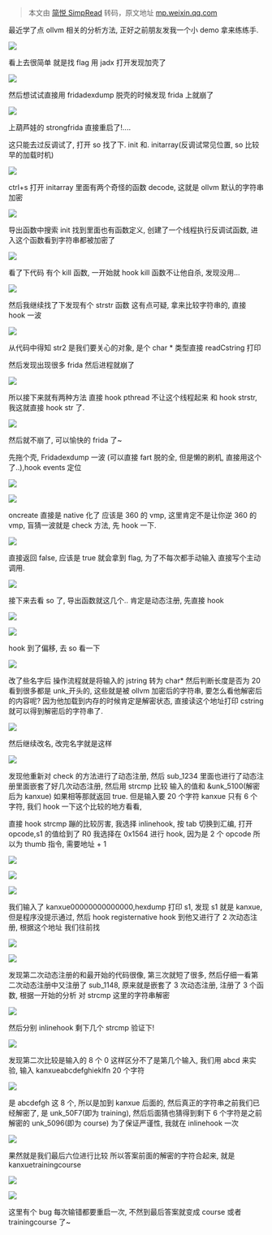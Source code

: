 > 本文由 [简悦 SimpRead](http://ksria.com/simpread/) 转码，原文地址 [mp.weixin.qq.com](https://mp.weixin.qq.com/s?__biz=MzUxMjE3Nzc3Mw==&mid=2247484051&idx=1&sn=967c66798db322e049a1548eb4af3131&chksm=f9692191ce1ea887861845a74f73b46ad24c32b91d5e337e46c14de0b8ac0b7a5bce5155d9fe&mpshare=1&scene=1&srcid=0302JrksiN3jOHoRNvUMAIWI&sharer_sharetime=1646204024692&sharer_shareid=56da189f782ce62249ab4f6494feca50&version=3.1.20.90367&platform=mac#rd)

最近学了点 ollvm 相关的分析方法, 正好之前朋友发我一个小 demo 拿来练练手.

![](https://mmbiz.qpic.cn/mmbiz_png/J7WeDiaX8bpQs6E5OK6eLtbgvvYxp95V5ibCiaXqPAKcsrib2lgxrAEqRdia2uVMFF8WY2obaW9cG0YdibnPam7gY1gA/640?wx_fmt=png)

看上去很简单 就是找 flag 用 jadx 打开发现加壳了

![](https://mmbiz.qpic.cn/mmbiz_png/J7WeDiaX8bpQs6E5OK6eLtbgvvYxp95V5ickQcQc8PWLakzy75BW2hYjqTibBHZPqLRibWkXb2LbYHfH4bwBYIibIXQ/640?wx_fmt=png)

然后想试试直接用 fridadexdump 脱壳的时候发现 frida 上就崩了

![](https://mmbiz.qpic.cn/mmbiz_png/J7WeDiaX8bpQs6E5OK6eLtbgvvYxp95V5DehcibeZ27XEcibnc7dd6D6MS6O2wrUapMl2MDPRnwGgSshWiaOl1kFoQ/640?wx_fmt=png)

上葫芦娃的 strongfrida 直接重启了!....

这只能去过反调试了, 打开 so 找了下. init 和. initarray(反调试常见位置, so 比较早的加载时机)

![](https://mmbiz.qpic.cn/mmbiz_png/J7WeDiaX8bpQs6E5OK6eLtbgvvYxp95V58lVHF7KIBcAFJVWBP3k9vpsvf0GtKjR3YaDujibnmLrD8JhOf2xeHWg/640?wx_fmt=png)

ctrl+s 打开 initarray 里面有两个奇怪的函数 decode, 这就是 ollvm 默认的字符串加密

![](https://mmbiz.qpic.cn/mmbiz_png/J7WeDiaX8bpQs6E5OK6eLtbgvvYxp95V5KPTdaibwIw0tKtvrMibowyBBXVyD3YQHib7AhJsW5Tlic11icqF8wOplMIA/640?wx_fmt=png)

导出函数中搜索 init 找到里面也有函数定义, 创建了一个线程执行反调试函数, 进入这个函数看到字符串都被加密了

![](https://mmbiz.qpic.cn/mmbiz_png/J7WeDiaX8bpQs6E5OK6eLtbgvvYxp95V5gCWsexicez4OjpgCBMXJ2CVWlvbzy25OYD3ictaZ0ic6JKxS5huqCy6HQ/640?wx_fmt=png)

看了下代码 有个 kill 函数, 一开始就 hook kill 函数不让他自杀, 发现没用...

![](https://mmbiz.qpic.cn/mmbiz_png/J7WeDiaX8bpQs6E5OK6eLtbgvvYxp95V5GkT8IVsjdv49BQGaZCjEM0n0jOtdHJ1ibToiao3LG5DGcz64mibNcjAOQ/640?wx_fmt=png)

然后我继续找了下发现有个 strstr 函数 这有点可疑, 拿来比较字符串的, 直接 hook 一波

![](https://mmbiz.qpic.cn/mmbiz_png/J7WeDiaX8bpQs6E5OK6eLtbgvvYxp95V5vpjD5GNPuiacZIdcicwmicQYCiakCgjicV4cricNzJkLPvnwTAcOJrn5KsjQ/640?wx_fmt=png)

从代码中得知 str2 是我们要关心的对象, 是个 char \* 类型直接 readCstring 打印

然后发现出现很多 frida 然后进程就崩了

![](https://mmbiz.qpic.cn/mmbiz_png/J7WeDiaX8bpQs6E5OK6eLtbgvvYxp95V5iadHgKkzm4fNrLYXiavhZ7T8OUaTRHhGu5pFDORMPicrkrCG4jvsHic3Vw/640?wx_fmt=png)

所以接下来就有两种方法 直接 hook pthread 不让这个线程起来 和 hook strstr, 我这就直接 hook str 了.

![](https://mmbiz.qpic.cn/mmbiz_png/J7WeDiaX8bpQs6E5OK6eLtbgvvYxp95V508Sj9MPCkZNrRIsTgTyw0hwjVbheSU9qQy0ngia2B3VUhYiaaMficnhoQ/640?wx_fmt=png)

然后就不崩了, 可以愉快的 frida 了~

先拖个壳, Fridadexdump 一波 (可以直接 fart 脱的全, 但是懒的刷机, 直接用这个了..),hook events 定位

![](https://mmbiz.qpic.cn/mmbiz_png/J7WeDiaX8bpQs6E5OK6eLtbgvvYxp95V5V6spHicpuDWpAk92tpJACHNuVpm0dsRhaTUFjicQ2riaicNAgYw8R1s1sw/640?wx_fmt=png)

![](https://mmbiz.qpic.cn/mmbiz_png/J7WeDiaX8bpQs6E5OK6eLtbgvvYxp95V5YCWmCGiclOcJic13XsJqEN5rNkylqOqBtIrEJAHxrttZWpQCen0edCXA/640?wx_fmt=png)

oncreate 直接是 native 化了 应该是 360 的 vmp, 这里肯定不是让你逆 360 的 vmp, 盲猜一波就是 check 方法, 先 hook 一下.

![](https://mmbiz.qpic.cn/mmbiz_png/J7WeDiaX8bpQs6E5OK6eLtbgvvYxp95V53IZQr0nYInQrJyFXq0HajQtia64HM9sw5YRmX0b6iaLBPxmjcY04NuFA/640?wx_fmt=png)

直接返回 false, 应该是 true 就会拿到 flag, 为了不每次都手动输入 直接写个主动调用.

![](https://mmbiz.qpic.cn/mmbiz_png/J7WeDiaX8bpQs6E5OK6eLtbgvvYxp95V5icvqImdg12BtYSbSeHmtXjLx7AWzMCbqBujUibggyasV1DQC2ktFZn0Q/640?wx_fmt=png)

接下来去看 so 了, 导出函数就这几个.. 肯定是动态注册, 先直接 hook

![](https://mmbiz.qpic.cn/mmbiz_png/J7WeDiaX8bpQs6E5OK6eLtbgvvYxp95V5L2pwojyHxz4OicTW7n68ANsdtqBm2E1SpZuZC9H9UfChicnmqEW4mbiaA/640?wx_fmt=png)

![](https://mmbiz.qpic.cn/mmbiz_png/J7WeDiaX8bpQs6E5OK6eLtbgvvYxp95V53xk5eYAHJdlrtraMb1qNz1kpuHDQQADpIqNDTskMjkqRdjxJ0B06pg/640?wx_fmt=png)

hook 到了偏移, 去 so 看一下

![](https://mmbiz.qpic.cn/mmbiz_png/J7WeDiaX8bpQs6E5OK6eLtbgvvYxp95V5GPASEJotibrHGFmm6oHc66eNKpXc8FUliaecuiadwPCwwEQTuM9rbbJxw/640?wx_fmt=png)

改了些名字后 操作流程就是将输入的 jstring 转为 char\* 然后判断长度是否为 20 看到很多都是 unk\_开头的, 这些就是被 ollvm 加密后的字符串, 要怎么看他解密后的内容呢? 因为他加载到内存的时候肯定是解密状态, 直接读这个地址打印 cstring 就可以得到解密后的字符串了.

![](https://mmbiz.qpic.cn/mmbiz_png/J7WeDiaX8bpQs6E5OK6eLtbgvvYxp95V5QmF37PaDev6IvFwF01npBKuibI9a4TL6hAr8Im8gft6yEVEdT8vJbYw/640?wx_fmt=png)

然后继续改名, 改完名字就是这样

![](https://mmbiz.qpic.cn/mmbiz_png/J7WeDiaX8bpQs6E5OK6eLtbgvvYxp95V5ve5BvsHOtyvdcYKLxPcFNXUOGH4k88XD0VkZ1ANJMiciawQibns1wJsOQ/640?wx_fmt=png)

发现他重新对 check 的方法进行了动态注册, 然后 sub_1234 里面也进行了动态注册里面嵌套了好几次动态注册, 然后用 strcmp 比较 输入的值和 &unk_5100(解密后为 kanxue) 如果相等那就返回 true. 但是输入要 20 个字符 kanxue 只有 6 个字符, 我们 hook 一下这个比较的地方看看,

直接 hook strcmp 蹦的比较厉害, 我选择 inlinehook, 按 tab 切换到汇编, 打开 opcode,s1 的值给到了 R0 我选择在 0x1564 进行 hook, 因为是 2 个 opcode 所以为 thumb 指令, 需要地址 + 1

![](https://mmbiz.qpic.cn/mmbiz_png/J7WeDiaX8bpQs6E5OK6eLtbgvvYxp95V5kAsQ41iaghSeT1weTBaJ9PyeExM2icgIn45Qyv9yNmbsoWckPwp8xVlg/640?wx_fmt=png)

![](https://mmbiz.qpic.cn/mmbiz_png/J7WeDiaX8bpQs6E5OK6eLtbgvvYxp95V5x18joVCW7ZhUNbyEzje1oIygzAPxSYF162wNyoUxRFk53cNbwGYBrw/640?wx_fmt=png)

![](https://mmbiz.qpic.cn/mmbiz_png/J7WeDiaX8bpQs6E5OK6eLtbgvvYxp95V5Vjz5RaRQticxKETWhMc6DZmDYZPJI24ZqCINgwN9UtAxHOByjuedOlw/640?wx_fmt=png)

我们输入了 kanxue00000000000000,hexdump 打印 s1, 发现 s1 就是 kanxue, 但是程序没提示通过, 然后 hook registernative hook 到他又进行了 2 次动态注册, 根据这个地址 我们往前找

![](https://mmbiz.qpic.cn/mmbiz_png/J7WeDiaX8bpQs6E5OK6eLtbgvvYxp95V5UfWl8n0Eian5s9LEGSibVWtibEBJaQT2pBkqQ9fG1hau7Ie8C6zUlU71Q/640?wx_fmt=png)

![](https://mmbiz.qpic.cn/mmbiz_png/J7WeDiaX8bpQs6E5OK6eLtbgvvYxp95V5fPsvHdDkvw0DnFIbibZ0BKgp7FYZtuwz1SMaicxOsvrkAFaU3hTBoQsQ/640?wx_fmt=png)

发现第二次动态注册的和最开始的代码很像, 第三次就短了很多, 然后仔细一看第二次动态注册中又注册了 sub_1148, 原来就是嵌套了 3 次动态注册, 注册了 3 个函数, 根据一开始的分析 对 strcmp 这里的字符串解密

![](https://mmbiz.qpic.cn/mmbiz_png/J7WeDiaX8bpQs6E5OK6eLtbgvvYxp95V5icqp3Uucia5qQ9qI5icdIwVmJjluiaznjbWqxickDj9zO9viaf73AFx4L6tg/640?wx_fmt=png)

然后分别 inlinehook 剩下几个 strcmp 验证下!

![](https://mmbiz.qpic.cn/mmbiz_png/J7WeDiaX8bpQs6E5OK6eLtbgvvYxp95V5EXXagDTuNNX2R25qw4lQEevAHQB9augyp6XlscIbQI0zSvKz4nQH5g/640?wx_fmt=png)

发现第二次比较是输入的 8 个 0 这样区分不了是第几个输入, 我们用 abcd 来实验, 输入 kanxueabcdefghieklfn 20 个字符

![](https://mmbiz.qpic.cn/mmbiz_png/J7WeDiaX8bpQs6E5OK6eLtbgvvYxp95V5rT32Kzc0KrusvQCXLhu80IWhhBoEUSenmyDK4DDoX1g0EQ2uiakm8xg/640?wx_fmt=png)

是 abcdefgh 这 8 个, 所以是加到 kanxue 后面的, 然后真正的字符串之前我们已经解密了, 是 unk_50F7(即为 training), 然后后面猜也猜得到剩下 6 个字符是之前解密的 unk_5096(即为 course) 为了保证严谨性, 我就在 inlinehook 一次

![](https://mmbiz.qpic.cn/mmbiz_png/J7WeDiaX8bpQs6E5OK6eLtbgvvYxp95V5dricfDbxuF8qt2mYfL2LcsILHsRjE76QQZJesPVAZsNibDJvJpRvhAzQ/640?wx_fmt=png)

果然就是我们最后六位进行比较 所以答案前面的解密的字符合起来, 就是 kanxuetrainingcourse

![](https://mmbiz.qpic.cn/mmbiz_png/J7WeDiaX8bpQs6E5OK6eLtbgvvYxp95V5sx24KmxUY18Z4icG6OHQricRUYZiaqoBow3EroiblAkXLKdq1amPqnFe6g/640?wx_fmt=png)

![](https://mmbiz.qpic.cn/mmbiz_png/J7WeDiaX8bpQs6E5OK6eLtbgvvYxp95V5KQEm4z50x8KLbg8bywfMOicgphTLlicqX8E9fK2nF8eRAybUUiaaiaqxpA/640?wx_fmt=png)

这里有个 bug 每次输错都要重启一次, 不然到最后答案就变成 course 或者 trainingcourse 了~
